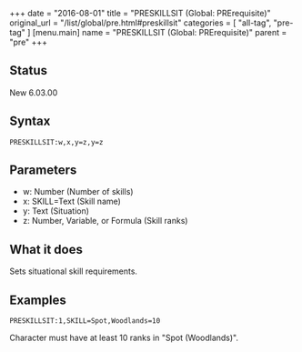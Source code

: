 +++
date = "2016-08-01"
title = "PRESKILLSIT (Global: PRErequisite)"
original_url = "/list/global/pre.html#preskillsit"
categories = [ "all-tag", "pre-tag" ]
[menu.main]
    name = "PRESKILLSIT (Global: PRErequisite)"
    parent = "pre"
+++

## Status

New 6.03.00

## Syntax

`PRESKILLSIT:w,x,y=z,y=z`

## Parameters

-   w: Number (Number of skills)
-   x: SKILL=Text (Skill name)
-   y: Text (Situation)
-   z: Number, Variable, or Formula (Skill ranks)



What it does
------------

Sets situational skill requirements.

Examples
--------

`PRESKILLSIT:1,SKILL=Spot,Woodlands=10`

Character must have at least 10 ranks in "Spot (Woodlands)".

